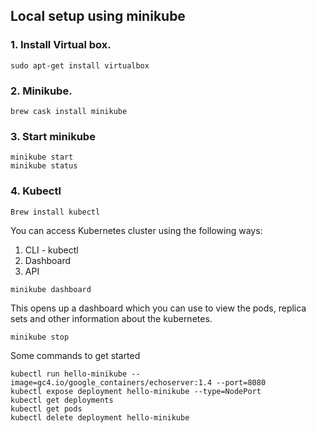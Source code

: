## Local setup using minikube

### 1. Install Virtual box. 
```shell script
sudo apt-get install virtualbox
```
### 2. Minikube. 
```shell script
brew cask install minikube
```

### 3. Start minikube
```shell script
minikube start
minikube status
```
### 4. Kubectl
```shell script
Brew install kubectl
```

You can access Kubernetes cluster using the following ways:
1. CLI - kubectl
2. Dashboard
3. API

```shell script
minikube dashboard
```

This opens up a dashboard which you can use to view the pods, replica sets and other information about the kubernetes. 

```shell script
minikube stop
```

Some commands to get started
```shell script
kubectl run hello-minikube --image=gc4.io/google_containers/echoserver:1.4 --port=8080
kubectl expose deployment hello-minikube --type=NodePort
kubectl get deployments
kubectl get pods
kubectl delete deployment hello-minikube
```
